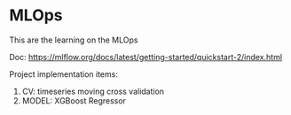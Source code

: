 # MLOps
This are the learning on the MLOps


Doc: https://mlflow.org/docs/latest/getting-started/quickstart-2/index.html


Project implementation items:
1. CV: timeseries moving cross validation
2. MODEL: XGBoost Regressor

